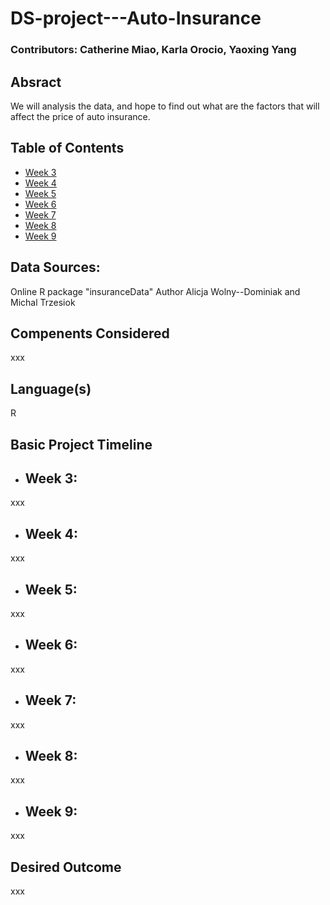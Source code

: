 # DS-project---Auto-Insurance

### Contributors: Catherine Miao, Karla Orocio, Yaoxing Yang

## Absract

We will analysis the data, and hope to find out what are the factors that will affect the price of auto insurance.

## Table of Contents
* [Week 3](#weekthree)
* [Week 4](#weekfour)
* [Week 5](#weekfive)
* [Week 6](#weeksix)
* [Week 7](#weekseven)
* [Week 8](#weekeight)
* [Week 9](#weeknine)

## Data Sources:

Online R package "insuranceData"
Author Alicja Wolny--Dominiak and Michal Trzesiok

   
## Compenents Considered

xxx

## Language(s)
  R
  
## Basic Project Timeline

* ## <a name='weekthree'></a>Week 3:

xxx

* ## <a name='weekfour'></a>Week 4:

xxx

* ## <a name='weekfive'></a>Week 5:

xxx

* ## <a name='weeksix'></a>Week 6:

xxx

* ## <a name='weekseven'></a>Week 7:

xxx

* ## <a name='weekeight'></a>Week 8:

xxx

* ## <a name='weeknine'></a>Week 9:

xxx


## Desired Outcome

xxx
